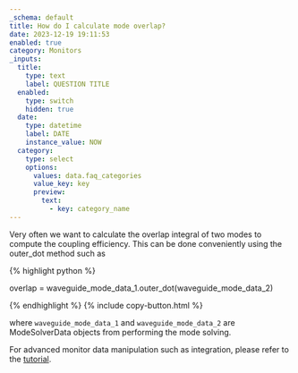 ```yaml
---
_schema: default
title: How do I calculate mode overlap?
date: 2023-12-19 19:11:53
enabled: true
category: Monitors
_inputs:
  title:
    type: text
    label: QUESTION TITLE
  enabled:
    type: switch
    hidden: true
  date:
    type: datetime
    label: DATE
    instance_value: NOW
  category:
    type: select
    options:
      values: data.faq_categories
      value_key: key
      preview:
        text:
          - key: category_name
---
```

Very often we want to calculate the overlap integral of two modes to compute the coupling efficiency. This can be done conveniently using the outer\_dot method such as&nbsp;

<div markdown class="code-snippet">{% highlight python %}

overlap = waveguide_mode_data_1.outer_dot(waveguide_mode_data_2)

{% endhighlight %}
{% include copy-button.html %}
</div>

where <code markdown class="language-plaintext">waveguide_mode_data_1</code>&nbsp;and&nbsp;<code markdown class="language-plaintext">waveguide_mode_data_2</code>&nbsp;are ModeSolverData objects from performing the mode solving.&nbsp;

For advanced monitor data manipulation such as integration, please refer to the [tutorial](https://www.flexcompute.com/tidy3d/examples/notebooks/XarrayTutorial/).